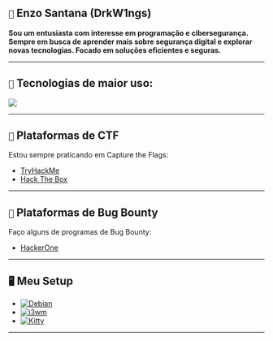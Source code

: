 ## `👋` Enzo Santana (DrkW1ngs)

<strong> Sou um entusiasta com interesse em programação e cibersegurança. Sempre em busca de aprender mais sobre segurança digital e explorar novas tecnologias. Focado em soluções eficientes e seguras. </strong>

---

## `🚀` Tecnologias de maior uso:
[![](https://skillicons.dev/icons?i=c,python,bash,powershell)](https://skillicons.dev)

---

## `🎯` Plataformas de CTF
Estou sempre praticando em Capture the Flags:
- [TryHackMe](https://tryhackme.com/p/DrkW1ngs)
- [Hack The Box](https://app.hackthebox.com/profile/1411577)

---

## `💼` Plataformas de Bug Bounty
Faço alguns de programas de Bug Bounty:
- [HackerOne](https://www.hackerone.com/DrkW1ngs)
 ---
 
## `🖥️` Meu Setup
-  [![Debian](https://img.shields.io/badge/Debian-A81D33?style=for-the-badge&logo=debian&logoColor=white)](https://www.debian.org/)
-  [![i3wm](https://img.shields.io/badge/i3wm-1D99F3?style=for-the-badge)](https://i3wm.org/)
-  [![Kitty](https://img.shields.io/badge/Kitty-FCC624?style=for-the-badge&logo=kitty&logoColor=black)](https://sw.kovidgoyal.net/kitty/)
---

